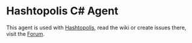 # Hashtopolis C# Agent

This agent is used with [Hashtopolis](https://github.com/s3inlc/hashtopolis), read the wiki or create issues there, visit the [Forum](https://hashtopolis.org).
